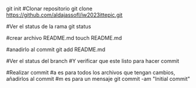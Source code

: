 git init
#Clonar repositorio
git clone https://github.com/aldajassofl/iw2023ittepic.git

#Ver el status de la rama
git status

#crear archivo README.md
touch README.md

#anadirlo al commit
git add README.md

#Ver el status del branch
#Y verificar que este listo para hacer commit

#Realizar commit
#a es para todos los archivos que tengan cambios, añadirlos al commit
#m es para un mensaje
git commit -am "Initial commit"


